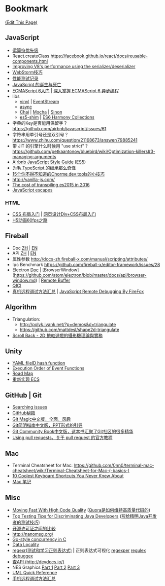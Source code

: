 # Bookmark
[(Edit This Page)](https://github.com/jareguo/bookmark/edit/master/README.md)

## JavaScript
- [运算符优先级](https://developer.mozilla.org/zh-CN/docs/Web/JavaScript/Reference/Operators/Operator_Precedence)
- React.createClass https://facebook.github.io/react/docs/reusable-components.html
- [Improving V8's performance using the serializer/deserializer](http://www.hashseed.net/2015/03/improving-v8s-performance-using.html)
- [WebStorm技巧](https://github.com/jareguo/web-storm-tips)
- [性能测试记录](https://gist.github.com/jareguo/5b3096ab6b8eff9bade5)
- [JavaScript 的诞生与死亡](http://v.youku.com/v_show/id_XODAzOTY1MTM2.html?from=s1.8-1-1.2)
- [ECMAScript 6入门](http://es6.ruanyifeng.com) | [深入掌握 ECMAScript 6 异步编程](http://www.ruanyifeng.com/blog/2015/04/generator.html)
- libs
    - [vinyl](https://github.com/wearefractal/vinyl) | [EventStream](https://github.com/dominictarr/event-stream)
    - [async](https://github.com/caolan/async)
    - [Chai](http://chaijs.com/api/bdd) | [Mocha](http://mochajs.org/#usage) | [Sinon](http://sinonjs.org/docs)
    - [es5-shim](https://facebook.github.io/react/docs/working-with-the-browser.html#polyfills-needed-to-support-older-browsers) | [ES6 Harmony Collections](https://github.com/WebReflection/es6-collections)
- 字典的Key是否能用保留字？ https://github.com/airbnb/javascript/issues/61
- 字符串用单引号还是双引号？ https://www.zhihu.com/question/21168673/answer/79885241
- 带 JIT 的引擎什么时候用 "use strict" ?  https://github.com/petkaantonov/bluebird/wiki/Optimization-killers#3-managing-arguments
- [Airbnb JavaScript Style Guide](https://github.com/airbnb/javascript) ([ES5](https://github.com/airbnb/javascript/tree/master/es5))
- [为毛 TypeScript 的继承那么奇怪](http://blog.brillskills.com/2013/09/javascript-subclassing-using-object-create/)
- [15个你不得不知道的Chorme dev tools的小技巧](http://www.w3cplus.com/tools/15-must-know-chrome-devtools-tips-tricks.html)
- http://vanilla-js.com/
- [The cost of transpiling es2015 in 2016](https://github.com/paulirish/The-cost-of-transpiling-es2015-in-2016)
- [JavaScript escapes](https://mothereff.in/js-escapes)

### HTML
- [CSS 布局入门](http://zh.learnlayout.com/) | [网页设计Div+CSS布局入门](http://keleyi.com/a/bjac/6b6qdgva.htm)
- [H5动画60fps之路](http://card.weibo.com/article/h5/s#cid=1001603865643593165786&from=1053093010&wm=3333_2001&ip=120.42.91.191) 

## Fireball
- Doc [ZH](http://www.cocos.com/docs/creator/) | [EN](http://docs.fireball-x.com/)
- API [ZH](http://www.cocos.com/docs/creator/api) | [EN](http://docs.fireball-x.com/api/)
- 属性参数 http://docs-zh.fireball-x.com/manual/scripting/attributes/
- Ipc Benchmark https://github.com/fireball-x/editor-framework/issues/28
- Electron [Doc](https://github.com/atom/electron/tree/master/docs) | [BrowserWindow] (https://github.com/atom/electron/blob/master/docs/api/browser-window.md) | [Remote Buffer](https://github.com/atom/electron/blob/master/docs/api/remote.md#remote-buffer)
- [QICI](http://docs.zuoyouxi.com/manual/)
- [真机远程调试方法汇总](https://github.com/jieyou/remote_inspect_web_on_real_device) | [JavaScript Remote Debugging By FireFox](http://www.cocos2d-x.org/wiki/Javascript_Remote_Debugging)

## Algorithm
- Triangulation:
    - http://polyk.ivank.net/?p=demos&d=triangulate  
    - https://github.com/mattdesl/shape2d-triangulate
- [Scroll Back - 2D 捲軸遊戲的攝影機理論與實務](https://igdshare.org/content/gdc2015-2d-scrolling-itay-keren)

## Unity
- [YAML fileID hash function](http://forum.unity3d.com/threads/yaml-fileid-hash-function-for-dll-scripts.252075/#post-1695479)
- [Execution Order of Event Functions](http://docs.unity3d.com/Manual/ExecutionOrder.html)
- [Road Map](http://unity3d.com/unity/roadmap)
- [重新实现 ECS](http://t-machine.org/index.php/category/entity-systems/)

## GitHub | Git
- [Searching issues](https://help.github.com/articles/searching-issues/)
- [GitHub秘籍](https://github.com/tiimgreen/github-cheat-sheet/blob/master/README.zh-cn.md)
- [Git Magic中文版，全面，风趣](http://www-cs-students.stanford.edu/~blynn/gitmagic/intl/zh_cn/index.html)
- [Git简明指南中文版，PPT形式的引导](http://rogerdudler.github.io/git-guide/index.zh.html)
- [Git Community Book中文版，这本书汇聚了Git社区的很多精华](http://gitbook.liuhui998.com/index.html)
- [Using pull requests，关于 pull request 的官方教程](https://help.github.com/articles/using-pull-requests/)

## Mac
- Terminal Cheatsheet for Mac: https://github.com/0nn0/terminal-mac-cheatsheet/wiki/Terminal-Cheatsheet-for-Mac-(-basics-)
- [10 Coolest Keyboard Shortcuts You Never Knew About](http://www.maclife.com/article/features/10_coolest_keyboard_shortcuts_you_never_knew_about)
- [Mac 笔记](https://gist.github.com/jareguo/7bce627a82a8fba51b48)

## Misc
- [Moving Fast With High Code Quality](http://engineering.quora.com/Moving-Fast-With-High-Code-Quality) ([Quora是如何维持高质量代码的](http://www.jointforce.com/jfperiodical/article/942))
- [Top Testing Tips for Discriminating Java Developers](http://zeroturnaround.com/rebellabs/top-testing-tips-for-discriminating-java-developers/) ([写给精明Java开发者的测试技巧](http://www.importnew.com/16392.html))
- [开源许可证之间的比较](https://cloud.githubusercontent.com/assets/1503156/10157717/17482b9a-66bf-11e5-9799-a62063d527c0.png)
- http://nanomsg.org/
- [Go-style concurrency in C](http://libmill.org/)
- [Data Locality](http://gameprogrammingpatterns.com/data-locality.html)
- [regexr(测试和学习正则表达式)](http://www.regexr.com/) | 正则表达式可视化 [regexper](http://regexper.com/) [regulex](https://jex.im/regulex/) [debuggex](https://www.debuggex.com/)
- [查API (http://devdocs.io/)](http://devdocs.io/)
- NES Graphics [Part 1](http://www.dustmop.io/blog/2015/04/28/nes-graphics-part-1/) [Part 2](http://www.dustmop.io/blog/2015/06/08/nes-graphics-part-2/) [Part 3](http://www.dustmop.io/blog/2015/12/18/nes-graphics-part-3/)
- [UML Quick Reference](http://www.holub.com/goodies/uml/)
- [手机远程调试方法汇总](https://github.com/jieyou/remote_inspect_web_on_real_device)
